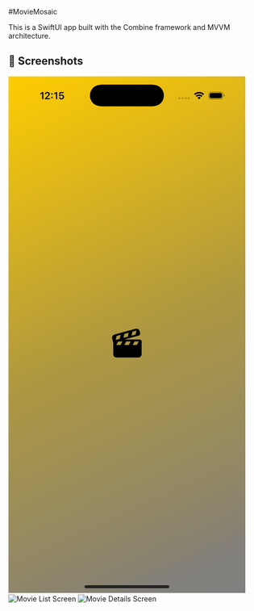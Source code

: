 
#MovieMosaic

This is a SwiftUI app built with the Combine framework and MVVM architecture.

## 📸 Screenshots
![Splash Screen](MovieMosaic/Screenshots/SplashScreen.png)
![Movie List Screen](Screenshots/ListScreen.png)
![Movie Details Screen](Screenshots/DetailScreen.png)
